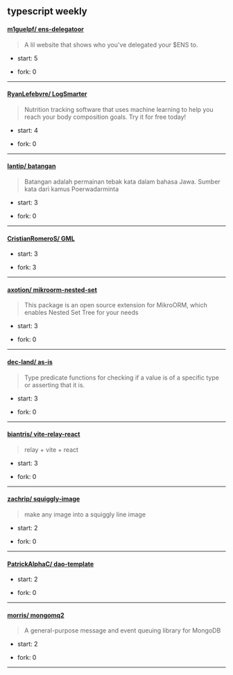 ## typescript weekly

#### [m1guelpf/ ens-delegatoor](https://github.com/m1guelpf/ens-delegatoor)
>  A lil website that shows who you've delegated your $ENS to.
+ start: 5
+ fork: 0
---
#### [RyanLefebvre/ LogSmarter](https://github.com/RyanLefebvre/LogSmarter)
>  Nutrition tracking software that uses machine learning to help you reach your body composition goals. Try it for free today!
+ start: 4
+ fork: 0
---
#### [lantip/ batangan](https://github.com/lantip/batangan)
>  Batangan adalah permainan tebak kata dalam bahasa Jawa. Sumber kata dari kamus Poerwadarminta
+ start: 3
+ fork: 0
---
#### [CristianRomeroS/ GML](https://github.com/CristianRomeroS/GML)
>  
+ start: 3
+ fork: 3
---
#### [axotion/ mikroorm-nested-set](https://github.com/axotion/mikroorm-nested-set)
>  This package is an open source extension for MikroORM, which enables Nested Set Tree for your needs
+ start: 3
+ fork: 0
---
#### [dec-land/ as-is](https://github.com/dec-land/as-is)
>  Type predicate functions for checking if a value is of a specific type or asserting that it is.
+ start: 3
+ fork: 0
---
#### [biantris/ vite-relay-react](https://github.com/biantris/vite-relay-react)
>  relay + vite + react
+ start: 3
+ fork: 0
---
#### [zachrip/ squiggly-image](https://github.com/zachrip/squiggly-image)
>  make any image into a squiggly line image
+ start: 2
+ fork: 0
---
#### [PatrickAlphaC/ dao-template](https://github.com/PatrickAlphaC/dao-template)
>  
+ start: 2
+ fork: 0
---
#### [morris/ mongomq2](https://github.com/morris/mongomq2)
>  A general-purpose message and event queuing library for MongoDB
+ start: 2
+ fork: 0
---